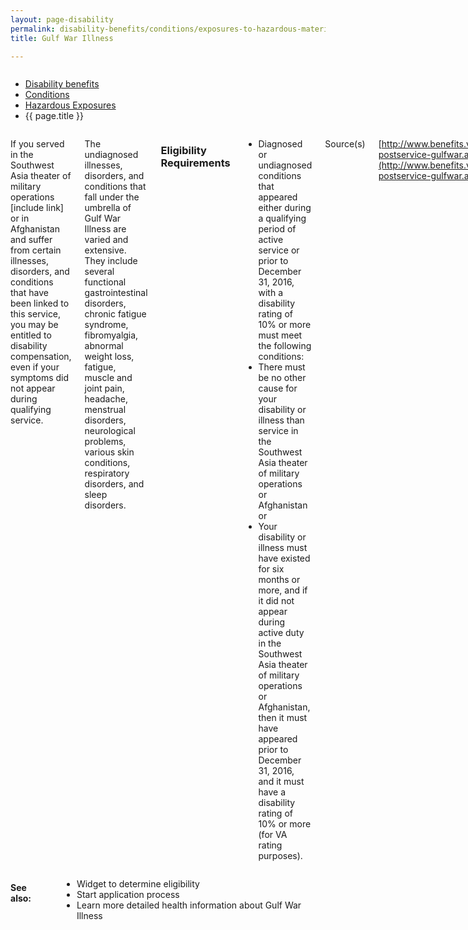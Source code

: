 ```yaml
---
layout: page-disability
permalink: disability-benefits/conditions/exposures-to-hazardous-materials/gulf-war-illness/index.html
title: Gulf War Illness

---
```


<div class="splash" markdown="0">
<div class="row" markdown="0">
<div class="small-12 columns" markdown="0">

<ul class="breadcrumbs" role="menubar" aria-label="Primary">
<li class="parent"><a href="{{ site.url }}/disability-benefits/">Disability benefits</a></li>
<li class="parent"><a href="{{ site.url }}/disability-benefits/conditions/">Conditions</a></li>
<li class="parent"><a href="{{ site.url }}/disability-benefits/conditions/exposures-to-hazardous-materials/">Hazardous Exposures</a></li>
<li class="active">{{ page.title }}</li>
</ul>

</div>
</div>
</div>

<div class="main" role="main" markdown="0">
<div class="section one" markdown="0">
<div class="primary" markdown="0">
<div class="row" markdown="0">
<div class="small-12 columns" markdown="1">

If you served in the Southwest Asia theater of military operations [include link] or in Afghanistan and suffer from certain illnesses, disorders, and conditions that have been linked to this service, you may be entitled to disability compensation, even if your symptoms did not appear during qualifying service.

The undiagnosed illnesses, disorders, and conditions that fall under the umbrella of Gulf War Illness are varied and extensive. They include several functional gastrointestinal disorders, chronic fatigue syndrome, fibromyalgia, abnormal weight loss, fatigue, muscle and joint pain, headache, menstrual disorders, neurological problems, various skin conditions, respiratory disorders, and sleep disorders.  

### Eligibility Requirements

- Diagnosed or undiagnosed conditions that appeared either during a qualifying period of active service or prior to December 31, 2016, with a disability rating of 10% or more must meet the following conditions:
- There must be no other cause for your disability or illness than service in the Southwest Asia theater of military operations or Afghanistan or
- Your disability or illness must have existed for six months or more, and if it did not appear during active duty in the Southwest Asia theater of military operations or Afghanistan, then it must have appeared prior to December 31, 2016, and it must have a disability rating of 10% or more (for VA rating purposes).

Source(s)

[http://www.benefits.va.gov/COMPENSATION/claims-postservice-gulfwar.asp](http://www.benefits.va.gov/COMPENSATION/claims-postservice-gulfwar.asp)

</div>
</div>
</div>
</div>

<div class="section secondary" markdown="0">
<div class="row" markdown="0">
<div class="small-12 columns" markdown="1">

#### See also:

- Widget to determine eligibility
- Start application process
- Learn more detailed health information about Gulf War Illness



</div>
</div>
</div>

</div>
